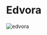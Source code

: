 # Edvora

![edvora](https://user-images.githubusercontent.com/42544598/152555832-57a66ffe-61db-417c-8ac6-540d2e433b8b.gif)
